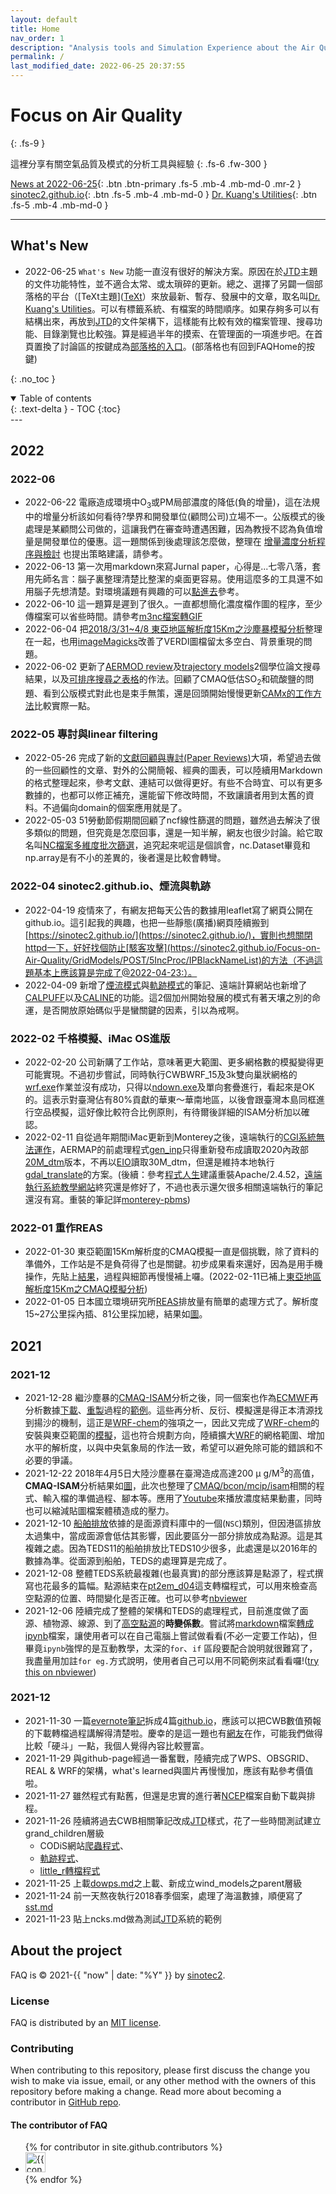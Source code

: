 ```yaml
---
layout: default
title: Home
nav_order: 1
description: "Analysis tools and Simulation Experience about the Air Quality"
permalink: /
last_modified_date: 2022-06-25 20:37:55
---
```


# Focus on Air Quality
{: .fs-9 }

這裡分享有關空氣品質及模式的分析工具與經驗
{: .fs-6 .fw-300 }

[News at 2022-06-25](https://sinotec2.github.io/FAQ/){: .btn .btn-primary .fs-5 .mb-4 .mb-md-0 .mr-2 } [sinotec2.github.io](https://sinotec2.github.io/){: .btn .fs-5 .mb-4 .mb-md-0 } [Dr. Kuang's Utilities](https://sinotec2.github.io/FAQ/){: .btn .fs-5 .mb-4 .mb-md-0 }

---

## What's New
- 2022-06-25 `What's New` 功能一直沒有很好的解決方案。原因在於[JTD][JTD]主題的文件功能特性，並不適合太常、或太瑣碎的更新。總之、選擇了另闢一個部落格的平台（[TeXt主題]([TeXt](https://tianqi.name/jekyll-TeXt-theme/)）來放最新、暫存、發展中的文章，取名叫[Dr. Kuang's Utilities](https://sinotec2.github.io/FAQ/)。可以有標籤系統、有檔案的時間順序。如果存夠多可以有結構出來，再放到[JTD][JTD]的文件架構下，這樣能有比較有效的檔案管理、搜尋功能、目錄瀏覽也比較強。算是經過半年的摸索、在管理面的一項進步吧。在首頁置換了討論區的按鍵成為[部落格的入口](https://sinotec2.github.io/FAQ/)。(部落格也有回到FAQHome的按鍵)

{: .no_toc }

<details open markdown="block">
  <summary>
    Table of contents
  </summary>
  {: .text-delta }
- TOC
{:toc}
</details>
---

## 2022
### 2022-06 
- 2022-06-22 電廠造成環境中O<sub>3</sub>或PM局部濃度的降低(負的增量)，這在法規中的增量分析該如何看待?學界和開發單位(顧問公司)立場不一。公版模式的後處理是某顧問公司做的，這讓我們在審查時遭遇困難，因為教授不認為負值增量是開發單位的優惠。這一題關係到後處理該怎麼做，整理在 [增量濃度分析程序與檢討](https://sinotec2.github.io/Focus-on-Air-Quality/GridModels/POST/5IncProc/) 也提出策略建議，請參考。
- 2022-06-13 第一次用markdown來寫Jurnal paper，心得是...七零八落，套用先師名言：腦子裏整理清楚比整潔的桌面更容易。使用這麼多的工具還不如用腦子先想清楚。對環境議題有興趣的可以[點進去](https://sinotec2.github.io/Focus-on-Air-Quality/PaperReview/Disease/HRA_PMnO3/page8/)參考。
- 2022-06-10 這一題算是遲到了很久。一直都想簡化濃度檔作圖的程序，至少傳檔案可以省些時間。請參考[m3nc檔案轉GIF](https://sinotec2.github.io/Focus-on-Air-Quality/utilities/Graphics/wrf-python/4.m3nc2gif/#結果比較)
- 2022-06-04 把[2018/3/31~4/8 東亞地區解析度15Km之沙塵暴模擬分析](https://sinotec2.github.io/cmaqprog/NCL_China_WBDust/)整理在一起，也用[imageMagicks](https://sinotec2.github.io/Focus-on-Air-Quality/utilities/Graphics/imageMagicks)改善了VERDI圖檔留太多空白、背景重現的問題。
- 2022-06-02 更新了[AERMOD review](https://sinotec2.github.io/aermod/AERMOD_review.html)及[trajectory models](https://sinotec2.github.io/aermod/traj_review.html)2個學位論文搜尋結果，以及[可排序搜尋之表格](https://sinotec2.github.io/Focus-on-Air-Quality/utilities/Graphics/HTML/SortFindTab/)的作法。回顧了CMAQ低估SO<sub>2</sub>和硫酸鹽的問題、看到公版模式對此也是束手無策，還是回頭開始慢慢更新[CAMx的工作方法](https://sinotec2.github.io/Focus-on-Air-Quality/CAMx/)比較實際一點。

### 2022-05 專討與linear filtering
- 2022-05-26 完成了新的[文獻回顧與專討(Paper Reviews)](https://sinotec2.github.io/Focus-on-Air-Quality/PaperReview/)大項，希望過去做的一些回顧性的文章、對外的公開簡報、經典的圖表，可以陸續用Markdown的格式整理起來，參考文獻、連結可以做得更好。有些不合時宜、可以有更多數據的，也都可以修正補充，還能留下修改時間，不致讓讀者用到太舊的資料。不過偏向domain的個案應用就是了。
- 2022-05-03 51勞動節假期間回顧了ncf線性篩選的問題，雖然過去解決了很多類似的問題，但究竟是怎麼回事，還是一知半解，網友也很少討論。給它取名叫[NC檔案多維度批次篩選](https://sinotec2.github.io/Focus-on-Air-Quality/utilities/netCDF/linear_fitering_NC/)，追究起來呢這是個誤會，nc.Dataset畢竟和np.array是有不小的差異的，後者還是比較會轉彎。

### 2022-04 sinotec2.github.io、煙流與軌跡
- 2022-04-19 疫情來了，有網友把每天公告的數據用leaflet寫了網頁公開在github.io。這引起我的興趣，也把一些靜態(廣播)網頁陸續搬到[https://sinotec2.github.io/](https://sinotec2.github.io/)，實則也想關閉httpd一下，好好找個防止[駭客攻擊](https://sinotec2.github.io/Focus-on-Air-Quality/GridModels/POST/5IncProc/IPBlackNameList)的方法（不過這題基本上應該算是完成了@2022-04-23:）。
- 2022-04-09 新增了[煙流模式](https://sinotec2.github.io/Focus-on-Air-Quality/PlumeModels/)與[軌跡模式](https://sinotec2.github.io/Focus-on-Air-Quality/TrajModels/)的筆記、遠端計算網站也新增了[CALPUFF](http://114.32.164.198/CALPUFF.html)以及[CALINE](http://114.32.164.198/CALINE3.html)的功能。這2個加州開始發展的模式有著天壤之別的命運，是否開放原始碼似乎是蠻關鍵的因素，引以為戒啊。

### 2022-02 千格模擬、iMac OS進版
- 2022-02-20 公司新購了工作站，意味著更大範圍、更多網格數的模擬變得更可能實現。不過初步嘗試，同時執行CWBWRF_15及3k雙向巢狀網格的[wrf.exe](https://sinotec2.github.io/Focus-on-Air-Quality/wind_models/REAL/dowrf/)作業並沒有成功，只得以[ndown.exe](https://sinotec2.github.io/Focus-on-Air-Quality/wind_models/REAL/ndown/)及單向套疊進行，看起來是OK的。這表示對臺灣佔有80%貢獻的華東～華南地區，以後會跟臺灣本島同框進行空品模擬，這好像比較符合比例原則，有待爾後詳細的ISAM分析加以確認。
- 2022-02-11 自從過年期間iMac更新到Monterey之後，遠端執行的[CGI系統無法運作](https://discussions.apple.com/thread/253579026)，AERMAP的前處理程式[gen_inp](https://sinotec2.github.io/Focus-on-Air-Quality/PlumeModels/REnTG_pathways/gen_inp/)只得重新發布成讀取2020內政部[20M_dtm](https://data.gov.tw/dataset/138563)版本，不再以[EIO](https://pypi.org/project/elevation/)讀取30M_dtm，但還是維持本地執行[gdal_translate](https://gdal.org/programs/gdal_translate.html)的方案。(後續：參考[程式人生](https://www.796t.com/article.php?id=453663)建議重裝Apache/2.4.52，[遠端執行系統教學網站](http://114.32.164.198/aermods.html)終究還是修好了，不過也表示還欠很多相關遠端執行的筆記還沒有寫。重裝的筆記詳[monterey-pbms](https://sinotec2.github.io/Focus-on-Air-Quality/GridModels/POST/5IncProc/MacNetWorks/#monterey-pbms))

### 2022-01 重作REAS
- 2022-01-30 東亞範圍15Km解析度的CMAQ模擬一直是個挑戰，除了資料的準備外，工作站是不是負荷得了也是關鍵。初步成果看來還好，因為是用手機操作，先貼上[結果](http://114.32.164.198/soong/pm10.gif)，過程與細節再慢慢補上囉。(2022-02-11已補上[東亞地區解析度15Km之CMAQ模擬分析](https://sinotec2.github.io/Focus-on-Air-Quality/GridModels/Abundant_NoG_Runs))
- 2022-01-05 日本國立環境研究所[REAS](https://www.nies.go.jp/REAS/)排放量有簡單的處理方式了。解析度15~27公里採內插、81公里採加總，結果如[圖](https://sinotec2.github.io/Focus-on-Air-Quality/Global_Regional_Emission/REAS/reas2cmaq/#結果檢視)。

## 2021
### 2021-12
- 2021-12-28 繼沙塵暴的[CMAQ-ISAM](https://sinotec2.github.io/Focus-on-Air-Quality/GridModels/ISAM/)分析之後，同一個案也作為[ECMWF](https://ads.atmosphere.copernicus.eu/cdsapp#!/dataset/cams-global-reanalysis-eac4?tab=overview)再分析數據[下載](https://sinotec2.github.io/Focus-on-Air-Quality/AQana/GAQuality/ECMWF/EC_ReAna/)、[重製](https://sinotec2.github.io/Focus-on-Air-Quality/AQana/GAQuality/ECMWF/grb2D1m3/)過程的[範例](https://sinotec2.github.io/Focus-on-Air-Quality/AQana/GAQuality/ECMWF/grb2D1m3/#%E7%B5%90%E6%9E%9C%E6%AA%A2%E8%A6%96)。這些再分析、反衍、模擬還是得正本清源找到揚沙的機制，這正是[WRF-chem](https://ruc.noaa.gov/wrf/wrf-chem/)的強項之一，因此又完成了[WRF-chem](https://sinotec2.github.io/Focus-on-Air-Quality/wind_models/WRF-chem/)的安裝與東亞範圍的[模擬](https://sinotec2.github.io/Focus-on-Air-Quality/wind_models/WRF-chem/rd_dust/#%E7%B5%90%E6%9E%9C%E6%AA%A2%E6%A0%B8)，這也符合規劃方向，陸續擴大[WRF](https://sinotec2.github.io/Focus-on-Air-Quality/wind_models/WRF/)的網格範圍、增加水平的解析度，以與中央氣象局的作法一致，希望可以避免除可能的錯誤和不必要的爭議。
- 2021-12-22 2018年4月5日大陸沙塵暴在臺灣造成高達200 &mu; g/M<sup>3</sup>的高值，**CMAQ-ISAM**分析結果如[圖](https://sinotec2.github.io/Focus-on-Air-Quality/GridModels/ISAM/SA_PM25_IONS/#%E6%88%90%E6%9E%9C%E6%AA%A2%E8%A6%96)，此次也整理了[CMAQ/bcon/mcip/isam](https://sinotec2.github.io/Focus-on-Air-Quality/GridModels/BCON/)相關的程式、輸入檔的準備過程、腳本等。應用了[Youtube](https://www.youtube.com/watch?v=8EbU2FIIOTU)來播放濃度結果動畫，同時也可以縮減貼圖檔案體積造成的壓力。
- 2021-12-10 [船舶排放](https://sinotec2.github.io/Focus-on-Air-Quality/EmisProc/ship/)依據的是面源資料庫中的一個(`NSC`)類別，但因港區排放太過集中，當成面源會低估其影響，因此要區分一部分排放成為點源。這是其複雜之處。因為TEDS11的船舶排放比TEDS10少很多，此處還是以2016年的數據為準。從面源到船舶，TEDS的處理算是完成了。
- 2021-12-08 整體TEDS系統最複雜(也最真實)的部分應該算是點源了，程式撰寫也花最多的篇幅。點源結束在[pt2em_d04](https://sinotec2.github.io/Focus-on-Air-Quality/EmisProc/ptse/pt2em_d04/)這支轉檔程式，可以用來檢查高空點源的位置、時間變化是否正確。也可以參考[nbviewer](https://nbviewer.org/github/sinotec2/Focus-on-Air-Quality/blob/main/EmisProc/ptse/pt2em_d04.ipynb)
- 2021-12-06 陸續完成了整體的架構和TEDS的處理程式，目前進度做了面源、植物源、線源、到了[高空點源](https://sinotec2.github.io/Focus-on-Air-Quality/EmisProc/ptse/ptseE_ONS)的**時變係數**。嘗試將[markdown](https://raw.githubusercontent.com/sinotec2/Focus-on-Air-Quality/main/EmisProc/ptse/ptseE_ONS.md)檔案[轉成](https://sinotec2.github.io/Focus-on-Air-Quality/utilities/md2ipynb)[ipynb](https://github.com/sinotec2/Focus-on-Air-Quality/blob/main/EmisProc/ptse/ptseE_ONS.ipynb)檔案，讓使用者可以在自己電腦上嘗試做看看(不必一定要工作站)，但畢竟`ipynb`強悍的是互動教學，太深的`for`、`if` 區段要配合說明就很難寫了，我盡量用加註`for eg.`方式說明，使用者自己可以用不同範例來試看看囉!([try this on nbviewer](https://nbviewer.org/github/sinotec2/Focus-on-Air-Quality/blob/main/EmisProc/ptse/ptseE_ONS.ipynb))

### 2021-12
- 2021-11-30 一篇[evernote筆記](https://www.evernote.com/shard/s125/sh/b3f7003a-fd1d-4918-b617-1acb90b45219/25b5cbe6b72feca8dc5f0cec636eee78)拆成4篇[github.io](https://sinotec2.github.io/Focus-on-Air-Quality/wind_models/cwbWRF_3Km/)，應該可以把CWB數值預報的下載轉檔過程講解得清楚啦。慶幸的是這一題也有[網友](https://medium.com/%E6%9F%BF%E7%94%9C%E8%8C%B6%E9%A6%99/pygrib-%E7%AC%AC%E4%B8%80%E7%AB%A0-6b47e54f9085)在作，可能我們做得比較「硬斗」一點，我個人覺得內容比較豐富。
- 2021-11-29 與github-page經過一番奮戰，陸續完成了WPS、OBSGRID、REAL & WRF的架構，what's learned與圖片再慢慢加，應該有點參考價值啦。
- 2021-11-27 雖然程式有點舊，但還是忠實的進行著[NCEP](https://sinotec2.github.io/Focus-on-Air-Quality/wind_models/NCEP/)檔案自動下載與排程。
- 2021-11-26 陸續將過去CWB相關筆記改成[JTD][JTD]樣式，花了一些時間測試建立grand_children層級
  - CODiS網站[爬蟲程式](https://sinotec2.github.io/Focus-on-Air-Quality/wind_models/CODiS/cwb_daily_download/)、
  - [軌跡程式](https://sinotec2.github.io/Focus-on-Air-Quality/wind_models/CODiS/traj/)、
  - [little_r轉檔程式](https://sinotec2.github.io/Focus-on-Air-Quality/wind_models/CODiS/add_srfFF/)
- 2021-11-25 上載[dowps.md](https://sinotec2.github.io/Focus-on-Air-Quality/wind_models/WPS/)之上載、新成立wind_models之parent層級
- 2021-11-24 前一天熬夜執行2018春季個案，處理了海溫數據，順便寫了[sst.md](https://sinotec2.github.io/Focus-on-Air-Quality/wind_models/SST/)
- 2021-11-23 貼上ncks.md做為測試[JTD][JTD]系統的範例

## About the project

FAQ is &copy; 2021-{{ "now" | date: "%Y" }} by [sinotec2](http://github.com/sinotec2/).

### License

FAQ is distributed by an [MIT license](https://github.com/pmarsceill/just-the-docs/tree/master/LICENSE.txt).

### Contributing

When contributing to this repository, please first discuss the change you wish to make via issue,
email, or any other method with the owners of this repository before making a change. Read more about becoming a contributor in [GitHub repo](https://github.com/sinotec2/Focus-on-Air-Quality/discussions/).

#### The contributor of FAQ

<ul class="list-style-none">
{% for contributor in site.github.contributors %}
  <li class="d-inline-block mr-1">
     <a href="{{ contributor.html_url }}"><img src="{{ contributor.avatar_url }}" width="32" height="32" alt="{{ contributor.login }}"/></a>
  </li>
{% endfor %}
</ul>

[JTD]: <https://just-the-docs.github.io/just-the-docs> "Focus on writing good documentation. Just the Docs gives your documentation a jumpstart with a responsive Jekyll theme that is easily customizable and hosted on GitHub Pages."